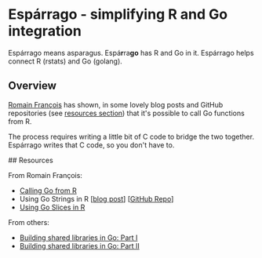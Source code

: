 # Espárrago - simplifying R and Go integration

Espárrago means asparagus. Espá**r**ra**go** has R and Go in it.
Espárrago helps connect R (rstats) and Go (golang).

## Overview

[Romain François](http://romain.rbind.io/) has shown, in some lovely
blog posts and GitHub repositories (see [resources section](#resources))
that it's possible to call Go functions from R.

The process requires writing a little bit of C code to bridge the two
together. Espárrago writes that C code, so you don't have to.


<div id="resources"></div>
## Resources

From Romain François:

* [Calling Go from R](https://romain.rbind.io/blog/2017/05/14/calling-go-from-r/)
* Using Go Strings in R [[blog post](https://romain.rbind.io/blog/2017/06/10/using-go-strings-in-r/)] [[GitHub Repo](https://github.com/rstats-go/_playground_string)]
* [Using Go Slices in R](https://github.com/rstats-go/_playground_slice)

From others:

* [Building shared libraries in Go: Part I](https://www.darkcoding.net/software/building-shared-libraries-in-go-part-1/)
* [Building shared libraries in Go: Part II](https://www.darkcoding.net/software/building-shared-libraries-in-go-part-2/)
